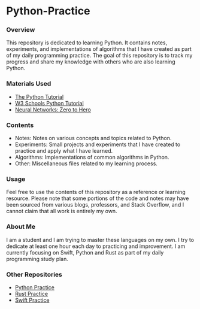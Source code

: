 # Python-Practice
### Overview

This repository is dedicated to learning Python. It contains notes, experiments, and implementations of algorithms that I have created as part of my daily programming practice. The goal of this repository is to track my progress and share my knowledge with others who are also learning Python.

### Materials Used

- [The Python Tutorial](https://docs.python.org/3/tutorial/)
- [W3 Schools Python Tutorial](https://www.w3schools.com/python/)
- [Neural Networks: Zero to Hero](https://karpathy.ai/zero-to-hero.html)

### Contents

- Notes: Notes on various concepts and topics related to Python.
- Experiments: Small projects and experiments that I have created to practice and apply what I have learned.
- Algorithms: Implementations of common algorithms in Python.
- Other: Miscellaneous files related to my learning process.

### Usage
Feel free to use the contents of this repository as a reference or learning resource. Please note that some portions of the code and notes may have been sourced from various blogs, professors, and Stack Overflow, and I cannot claim that all work is entirely my own. 

### About Me
I am a student and I am trying to master these languages on my own. I try to dedicate at least one hour each day to practicing and improvement. I am currently focusing on Swift, Python and Rust as part of my daily programming study plan.

### Other Repositories
- [Python Practice](https://github.com/jackbodine/Python-Practice)
- [Rust Practice](https://github.com/jackbodine/Rust-Practice)
- [Swift Practice](https://github.com/jackbodine/Swift-Practice)
